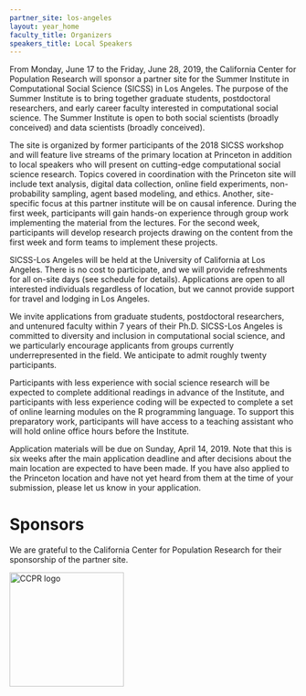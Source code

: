 ```yaml
---
partner_site: los-angeles
layout: year_home
faculty_title: Organizers
speakers_title: Local Speakers
---
```


From Monday, June 17 to the Friday, June 28, 2019, the California Center for Population Research will sponsor a partner site for the Summer Institute in Computational Social Science (SICSS) in Los Angeles. The purpose of the Summer Institute is to bring together graduate students, postdoctoral researchers, and early career faculty interested in computational social science. The Summer Institute is open to both social scientists (broadly conceived) and data scientists (broadly conceived). 

The site is organized by former participants of the 2018 SICSS workshop and will feature live streams of the primary location at Princeton in addition to local speakers who will present on cutting-edge computational social science research. Topics covered in coordination with the Princeton site will include text analysis, digital data collection, online field experiments, non-probability sampling, agent based modeling, and ethics. Another, site-specific focus at this partner institute will be on causal inference. During the first week, participants will gain hands-on experience through group work implementing the material from the lectures. For the second week, participants will develop research projects drawing on the content from the first week and form teams to implement these projects.

SICSS-Los Angeles will be held at the University of California at Los Angeles. There is no cost to participate, and we will provide refreshments for all on-site days (see schedule for details). Applications are open to all interested individuals regardless of location, but we cannot provide support for travel and lodging in Los Angeles.

We invite applications from graduate students, postdoctoral researchers, and untenured faculty within 7 years of their Ph.D. SICSS-Los Angeles is committed to diversity and inclusion in computational social science, and we particularly encourage applicants from groups currently underrepresented in the field. We anticipate to admit roughly twenty participants.

Participants with less experience with social science research will be expected to complete additional readings in advance of the Institute, and participants with less experience coding will be expected to complete a set of online learning modules on the R programming language. To support this preparatory work, participants will have access to a teaching assistant who will hold online office hours before the Institute.

Application materials will be due on Sunday, April 14, 2019. Note that this is six weeks after the main application deadline and after decisions about the main location are expected to have been made. If you have also applied to the Princeton location and have not yet heard from them at the time of your submission, please let us know in your application.

# Sponsors

We are grateful to the California Center for Population Research for their sponsorship of the partner site. 
<!---We also thank IDSS for providing the space and look forward to announcing additional sponsors for this partner location in the coming months.-->

<img class="img-responsive" alt="CCPR logo" src="{{ site.baseurl }}{% link /2019/los-angeles/images/CCPR-logo.png %}" width = "200">
